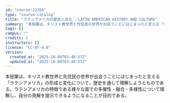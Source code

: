 ```yaml
---
id: "course:22358"
type: "course-catalog"
title: "ラテンアメリカの歴史と文化 ／LATIN AMERICAN HISTORY AND CULTURE"
summary: "本授業は、キリスト教世界と先住民の世界が出会うことにはじまったと言える「ラテンアメリカ」の形成と変化について、歴史を通して理解しようとものである。ラテンアメリカの特徴である様々な面での多層性・融合・多様性について理解し、自分の見解を提示でき…"
tags: []
campus: ""
credits: 2
instructors: []
license: "CC-BY-4.0"
version:
  created_at: "2025-10-09T03:48:57Z"
  updated_at: "2025-10-09T03:48:57Z"
---
```

本授業は、キリスト教世界と先住民の世界が出会うことにはじまったと言える「ラテンアメリカ」の形成と変化について、歴史を通して理解しようとものである。ラテンアメリカの特徴である様々な面での多層性・融合・多様性について理解し、自分の見解を提示できるようになることが目的である。
